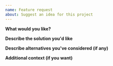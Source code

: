 ```yaml
---
name: Feature request
about: Suggest an idea for this project
---
```


**What would you like?**


**Describe the solution you'd like**


**Describe alternatives you've considered (if any)**


**Additional context (if you want)**
